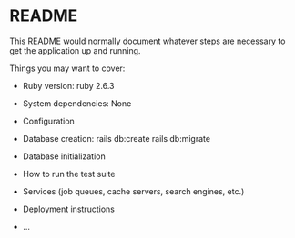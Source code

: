 # README

This README would normally document whatever steps are necessary to get the
application up and running.

Things you may want to cover:

* Ruby version: ruby 2.6.3

* System dependencies: None

* Configuration

* Database creation:
rails db:create
rails db:migrate

* Database initialization

* How to run the test suite

* Services (job queues, cache servers, search engines, etc.)

* Deployment instructions

* ...

